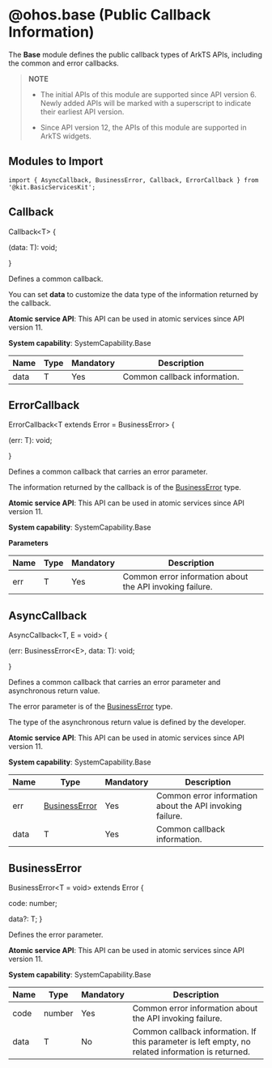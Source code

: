# @ohos.base (Public Callback Information)

The **Base** module defines the public callback types of ArkTS APIs, including the common and error callbacks.

> **NOTE**
>
> - The initial APIs of this module are supported since API version 6. Newly added APIs will be marked with a superscript to indicate their earliest API version.
> 
> - Since API version 12, the APIs of this module are supported in ArkTS widgets.

## Modules to Import

```
import { AsyncCallback, BusinessError, Callback, ErrorCallback } from '@kit.BasicServicesKit';
```

## Callback

Callback\<T> {

(data: T): void;

}

Defines a common callback.

You can set **data** to customize the data type of the information returned by the callback.

**Atomic service API**: This API can be used in atomic services since API version 11.

**System capability**: SystemCapability.Base

| Name| Type| Mandatory| Description                      |
| ---- | ---- | ---- | -------------------------- |
| data | T    | Yes  | Common callback information.|

## ErrorCallback

ErrorCallback\<T extends Error = BusinessError> {

(err: T): void;

}

Defines a common callback that carries an error parameter.

The information returned by the callback is of the [BusinessError](#businesserror) type.

**Atomic service API**: This API can be used in atomic services since API version 11.

**System capability**: SystemCapability.Base

**Parameters**

| Name| Type| Mandatory| Description                        |
| ---- | ---- | ---- | ---------------------------- |
| err  | T    | Yes  | Common error information about the API invoking failure.|

## AsyncCallback

AsyncCallback\<T, E = void> {

(err: BusinessError\<E>, data: T): void;

}

Defines a common callback that carries an error parameter and asynchronous return value.

The error parameter is of the [BusinessError](#businesserror) type.

The type of the asynchronous return value is defined by the developer.

**Atomic service API**: This API can be used in atomic services since API version 11.

**System capability**: SystemCapability.Base

| Name| Type                                                        | Mandatory| Description                        |
| ---- | ------------------------------------------------------------ | ---- | ---------------------------- |
| err  | [BusinessError](#businesserror) | Yes  | Common error information about the API invoking failure.|
| data | T                                                            | Yes  | Common callback information.  |

## BusinessError

BusinessError\<T = void> extends Error {

code: number;

data?: T;
}

Defines the error parameter.

**Atomic service API**: This API can be used in atomic services since API version 11.

**System capability**: SystemCapability.Base

| Name| Type  | Mandatory| Description                                                      |
| ---- | ------ | ---- | ---------------------------------------------------------- |
| code | number | Yes  | Common error information about the API invoking failure.                            |
| data | T      | No  | Common callback information. If this parameter is left empty, no related information is returned.|
